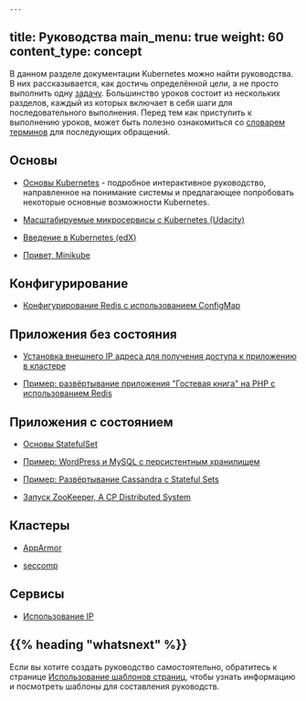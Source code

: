     ---
title: Руководства
main_menu: true
weight: 60
content_type: concept
---

<!-- overview -->

В данном разделе документации Kubernetes можно найти руководства. В них рассказывается, как достичь определённой цели, а не просто выполнить одну [задачу](/docs/tasks/). Большинство уроков состоит из нескольких разделов, каждый из которых включает в себя шаги для последовательного выполнения. Перед тем как приступить к выполнению уроков, может быть полезно ознакомиться со [словарем терминов](/ru/docs/reference/glossary/) для последующих обращений.



<!-- body -->

## Основы

* [Основы Kubernetes](/ru/docs/tutorials/kubernetes-basics/) - подробное интерактивное руководство, направленное на понимание системы и предлагающее попробовать некоторые основные возможности Kubernetes.

* [Масштабируемые микросервисы с Kubernetes (Udacity)](https://www.udacity.com/course/scalable-microservices-with-kubernetes--ud615)

* [Введение в Kubernetes (edX)](https://www.edx.org/course/introduction-kubernetes-linuxfoundationx-lfs158x#)

* [Привет, Minikube](/ru/docs/tutorials/hello-minikube/)

## Конфигурирование

* [Конфигурирование Redis с использованием ConfigMap](/docs/tutorials/configuration/configure-redis-using-configmap/)

## Приложения без состояния

* [Установка внешнего IP адреса для получения доступа к приложению в кластере](/docs/tutorials/stateless-application/expose-external-ip-address/)

* [Пример: развёртывание приложения "Гостевая книга" на PHP с использованием Redis](/docs/tutorials/stateless-application/guestbook/)

## Приложения с состоянием

* [Основы StatefulSet](/docs/tutorials/stateful-application/basic-stateful-set/)

* [Пример: WordPress и MySQL с персистентным хранилищем](/docs/tutorials/stateful-application/mysql-wordpress-persistent-volume/)

* [Пример: Развёртывание Cassandra с Stateful Sets](/docs/tutorials/stateful-application/cassandra/)

* [Запуск ZooKeeper, A CP Distributed System](/docs/tutorials/stateful-application/zookeeper/)

## Кластеры

* [AppArmor](/docs/tutorials/clusters/apparmor/)

* [seccomp](/docs/tutorials/clusters/seccomp/)

## Сервисы

* [Использование IP](/docs/tutorials/services/source-ip/)



## {{% heading "whatsnext" %}}


Если вы хотите создать руководство самостоятельно, обратитесь к странице [Использование шаблонов страниц](/ru/docs/home/contribute/page-templates/), чтобы узнать информацию и посмотреть шаблоны для составления руководств.


